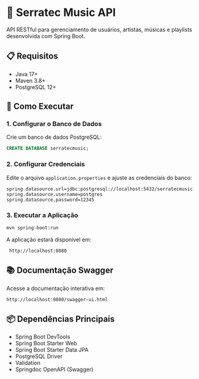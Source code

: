 # 🎵 Serratec Music API

API RESTful para gerenciamento de usuários, artistas, músicas e playlists desenvolvida com Spring Boot.

## 📋 Requisitos

- Java 17+
- Maven 3.8+
- PostgreSQL 12+

## 🚀 Como Executar

### 1. Configurar o Banco de Dados

Crie um banco de dados PostgreSQL:

```sql
CREATE DATABASE serratecmusic;
```

### 2. Configurar Credenciais

Edite o arquivo `application.properties` e ajuste as credenciais do banco:

```properties
spring.datasource.url=jdbc:postgresql://localhost:5432/serratecmusic
spring.datasource.username=postgres
spring.datasource.password=12345
```

### 3. Executar a Aplicação

```bash
mvn spring-boot:run
```

A aplicação estará disponível em:
```
 http://localhost:8080
```

## 📚 Documentação Swagger

Acesse a documentação interativa em:
```
http://localhost:8080/swagger-ui.html
```

## 📦 Dependências Principais

- Spring Boot DevTools
- Spring Boot Starter Web
- Spring Boot Starter Data JPA
- PostgreSQL Driver
- Validation
- Springdoc OpenAPI (Swagger)


